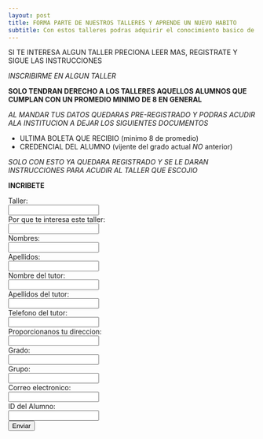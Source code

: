 ```yaml
---
layout: post
title: FORMA PARTE DE NUESTROS TALLERES Y APRENDE UN NUEVO HABITO 
subtitle: Con estos talleres podras adquirir el conocimiento basico de lo que mas te guste y hacerlo de mejor manera
---
```

SI TE INTERESA ALGUN TALLER PRECIONA LEER MAS, REGISTRATE Y SIGUE LAS INSTRUCCIONES

*INSCRIBIRME EN ALGUN TALLER*

**SOLO TENDRAN DERECHO A LOS TALLERES AQUELLOS ALUMNOS QUE CUMPLAN CON UN PROMEDIO MINIMO DE 8 EN GENERAL**

*AL MANDAR TUS DATOS QUEDARAS PRE-REGISTRADO Y PODRAS ACUDIR ALA INSTITUCION A DEJAR LOS SIGUIENTES DOCUMENTOS*
- ULTIMA BOLETA QUE RECIBIO (minimo 8 de promedio) 
- CREDENCIAL DEL ALUMNO (vijente del grado actual *NO* anterior) 

*SOLO CON ESTO YA QUEDARA REGISTRADO Y SE LE DARAN INSTRUCCIONES PARA ACUDIR AL TALLER QUE ESCOJIO*

**INCRIBETE**

<form action="https://formspree.io/f/mdobdqvb" method="POST">
   <label for="name">Taller:</label><br>
  <input type="text" id="fn name" Taller="Taller" value=""><br>
   <label for="name">Por que te interesa este taller:</label><br>
  <input type="text" id="fn name" Por que te interesa este taller="Por que te interesa este taller" value=""><br>
  <label for="name">Nombres:</label><br>
  <input type="text" id="fn name" name="name" value=""><br>
  <label for="lname">Apellidos:</label><br>
  <input type="text" id="lname" name="lname" value=""><br> 
  <label for="name">Nombre del tutor:</label><br> 
  <input type="text" id="fn Tutor" Nombre del Tutor="Nombre del Tutor" value=""><br> 
   <label for="name">Apellidos del tutor:</label><br> 
  <input type="text" id="fn Tutor" Apellidos del Tutor="Apellidos del tutor" value=""><br> 
   <label for="name">Telefono del tutor:</label><br>
  <input type="text" id="fn telefono" telefono="Telefono del Tutor" value=""><br>
   <label for="name">Proporcionanos tu direccion:</label><br>
  <input type="text" id="fn name" direccion="Direccion" value=""><br> 
   <label for="name">Grado:</label><br> 
  <input type="text" id="fn grado" grado="grado" value=""><br>  
   <label for="name">Grupo:</label><br> 
  <input type="text" id="fn grupo" grupo="grupo" value=""><br> 
   <label for="name">Correo electronico:</label><br> 
  <input type="text" id="fn correo" Correo="correo" value=""><br>
    <label for="name">ID del Alumno:</label><br> 
  <input type="text" id="fn id" id="id" value=""><br> 
   <input type="submit" value="Enviar">
</form>  

